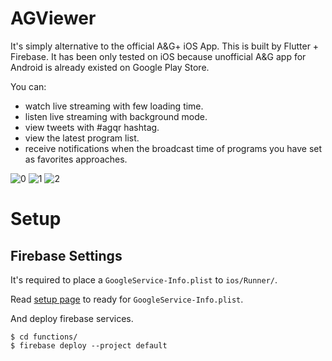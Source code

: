 # AGViewer

It's simply alternative to the official A&G+ iOS App. This is built by Flutter + Firebase. It has been only tested on iOS because unofficial A&G app for Android is already existed on Google Play Store.

You can:

- watch live streaming with few loading time.
- listen live streaming with background mode.
- view tweets with #agqr hashtag.
- view the latest program list.
- receive notifications when the broadcast time of programs you have set as favorites approaches.

![0](https://user-images.githubusercontent.com/1421093/109797796-45378000-7c5d-11eb-8fe5-6b52e72f5e4a.jpg)
![1](https://user-images.githubusercontent.com/1421093/109797799-47014380-7c5d-11eb-9cd5-46614a4c513b.jpg)
![2](https://user-images.githubusercontent.com/1421093/109797803-48327080-7c5d-11eb-926f-d537706ae8ef.jpg)

# Setup
## Firebase Settings
It's required to place a `GoogleService-Info.plist` to `ios/Runner/`.

Read [setup page](https://firebase.google.com/docs/ios/setup) to ready for `GoogleService-Info.plist`.

And deploy firebase services.

```
$ cd functions/
$ firebase deploy --project default
```
